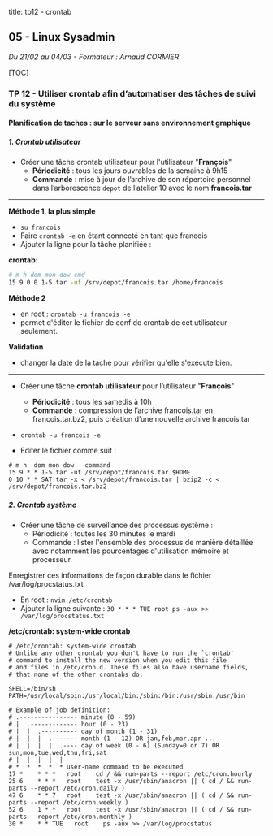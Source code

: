title: tp12 - crontab

## 05 - Linux Sysadmin
*Du 21/02 au 04/03 - Formateur : Arnaud CORMIER*

[TOC]

### TP 12 - Utiliser crontab afin d’automatiser des tâches de suivi du système

#### Planification de taches : sur le serveur sans environnement graphique

##### 1. Crontab utilisateur

- Créer une tâche crontab utilisateur pour l'utilisateur "**François**"
	+ **Périodicité** : tous les jours ouvrables de la semaine à 9h15
	+ **Commande** : mise à jour de l’archive de son répertoire personnel dans l’arborescence `depot` de l’atelier 10 avec le nom **francois.tar**

<hr>

**Méthode 1, la plus simple**

- `su francois`
- Faire `crontab -e` en étant connecté en tant que francois
- Ajouter la ligne pour la tâche planifiée :

**crontab**:

```sh
# m h dom mon dow cmd
15 9 0 0 1-5 tar -uf /srv/depot/francois.tar /home/francois
```

**Méthode 2**

- en root : `crontab -u francois -e`
- permet d'éditer le fichier de conf de crontab de cet utilisateur seulement.

**Validation**

- changer la date de la tache pour vérifier qu'elle s'execute bien.

<hr>

- Créer une tâche **crontab utilisateur** pour l’utilisateur "**François**"
	+ **Périodicité** : tous les samedis à 10h
	+ **Commande** : compression de l’archive francois.tar en francois.tar.bz2, puis création d’une nouvelle archive francois.tar

- `crontab -u francois -e`
- Editer le fichier comme suit :

```
# m h  dom mon dow   command
15 9 * * 1-5 tar -uf /srv/depot/francois.tar $HOME
0 10 * * SAT tar -x < /srv/depot/francois.tar | bzip2 -c < /srv/depot/francois.tar.bz2
```


##### 2. Crontab système
- Créer une tâche de surveillance des processus système :
	+ Périodicité : toutes les 30 minutes le mardi
	+ Commande : lister l'ensemble des processus de manière détaillée avec notamment les pourcentages d'utilisation mémoire et processeur.

Enregistrer ces informations de façon durable dans le fichier /var/log/procstatus.txt

- En root  : `nvim /etc/crontab`
- Ajouter la ligne suivante : `30 * * * TUE root ps -aux >> /var/log/procstatus.txt`

**/etc/crontab: system-wide crontab**

```
# /etc/crontab: system-wide crontab
# Unlike any other crontab you don't have to run the `crontab'
# command to install the new version when you edit this file
# and files in /etc/cron.d. These files also have username fields,
# that none of the other crontabs do.

SHELL=/bin/sh
PATH=/usr/local/sbin:/usr/local/bin:/sbin:/bin:/usr/sbin:/usr/bin

# Example of job definition:
# .---------------- minute (0 - 59)
# |  .------------- hour (0 - 23)
# |  |  .---------- day of month (1 - 31)
# |  |  |  .------- month (1 - 12) OR jan,feb,mar,apr ...
# |  |  |  |  .---- day of week (0 - 6) (Sunday=0 or 7) OR sun,mon,tue,wed,thu,fri,sat
# |  |  |  |  |
# *  *  *  *  * user-name command to be executed
17 *    * * *   root    cd / && run-parts --report /etc/cron.hourly
25 6    * * *   root    test -x /usr/sbin/anacron || ( cd / && run-parts --report /etc/cron.daily )
47 6    * * 7   root    test -x /usr/sbin/anacron || ( cd / && run-parts --report /etc/cron.weekly )
52 6    1 * *   root    test -x /usr/sbin/anacron || ( cd / && run-parts --report /etc/cron.monthly )
30 *    * * TUE   root    ps -aux >> /var/log/procstatus
```


<link rel="stylesheet" type="text/css" href="................../ressources/css/bootstrap.min.css">
<link rel="stylesheet" type="text/css" href="................../ressources/css/style.css">
